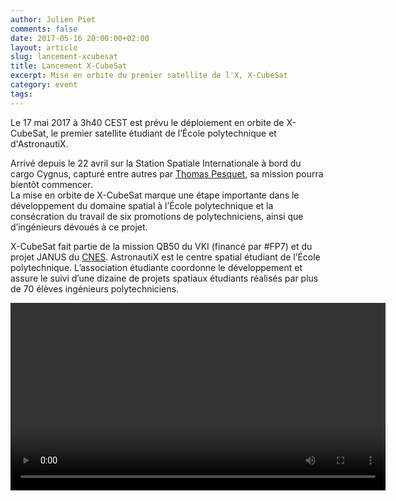 ```yaml
---
author: Julien Piet
comments: false
date: 2017-05-16 20:00:00+02:00
layout: article
slug: lancement-xcubesat
title: Lancement X-CubeSat
excerpt: Mise en orbite du premier satellite de l'X, X-CubeSat
category: event
tags:
---
```


Le 17 mai 2017 à 3h40 CEST est prévu le déploiement en orbite de X-CubeSat, le premier satellite étudiant de l’École polytechnique et d'AstronautiX.  


Arrivé depuis le 22 avril sur la Station Spatiale Internationale à bord du cargo Cygnus, capturé entre autres par [Thomas Pesquet](https://www.facebook.com/ESAThomasPesquet/), sa mission pourra bientôt commencer.  
La mise en orbite de X-CubeSat marque une étape importante dans le développement du domaine spatial à l’École polytechnique et la consécration du travail de six promotions de polytechniciens, ainsi que d’ingénieurs dévoués à ce projet.  


X-CubeSat fait partie de la mission QB50 du VKI (financé par #FP7) et du projet JANUS du [CNES](https://www.facebook.com/CNESFrance/).
AstronautiX est le centre spatial étudiant de l’École polytechnique. L’association étudiante coordonne le développement et assure le suivi d’une dizaine de projets spatiaux étudiants réalisés par plus de 70 élèves ingénieurs polytechniciens.

<video src="/images/video_1.mp4" controls width="600"></video>
